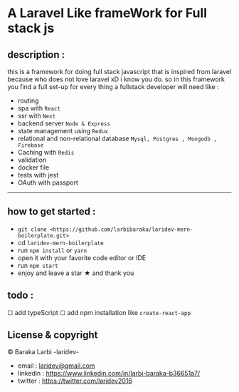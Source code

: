 # A Laravel Like frameWork for Full stack js

## description : 

this is a framework for doing full stack javascript that is inspired from laravel because who does not love laravel xD 
i know you do.
so in this framework you find a full set-up for every thing a fullstack developer will need like : 
  * routing 
  * spa with `React` 
  * ssr with `Next`
  * backend server `Node & Express`
  * state management using `Redux`
  * relational and non-relational database `Mysql, Postgres , Mongodb , Firebase`
  * Caching with `Redis`
  * validation 
  * docker file
  * tests with jest
  * OAuth with passport
---
## how to get started :
 * `git clone <https://github.com/larbibaraka/laridev-mern-boilerplate.git>` 
 * cd `laridev-mern-boilerplate`
 * run `npm install` or `yarn`
 * open it with your favorite code editor or IDE
 * run `npm start` 
 * enjoy and leave a star ★ and thank you

## todo  :
  ☐ add typeScript
  ☐ add npm installation like `create-react-app`

## License & copyright
© Baraka Larbi -laridev-
  * email    : <laridev@gmail.com>
  * linkedin : <https://www.linkedin.com/in/larbi-baraka-b36651a7/>
  * twitter  : <https://twitter.com/laridev2016>


